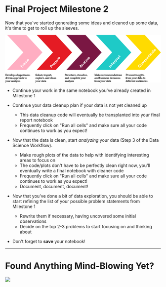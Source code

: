 # Final Project Milestone 2

Now that you've started generating some ideas and cleaned up some data, it's time to get to roll up the sleeves.

![](../part-4/01-intro-to-ds/assets/ds_workflow.png)

* Continue your work in the same notebook you've already created in Milestone 1

* Continue your data cleanup plan if your data is not yet cleaned up
   * This data cleanup code will eventually be transplanted into your final report notebook
   * Frequently click on "Run all cells" and make sure all your code continues to work as you expect!

* Now that the data is clean, start *analyzing* your data (Step 3 of the Data Science Workflow).
   * Make rough plots of the data to help with identifying interesting areas to focus on
   * The code/plots don't have to be perfectly clean right now, you'll eventually write a final notebook with cleaner code
   * Frequently click on "Run all cells" and make sure all your code continues to work as you expect!
   * Document, document, document!

* Now that you've done a bit of data exploration, you should be able to start refining the list of your possible problem statements from Milestone 1
   * Rewrite them if necessary, having uncovered some initial observations
   * Decide on the top 2-3 problems to start focusing on and thinking about

* Don't forget to **save** your notebook!

---

# Found Anything Mind-Blowing Yet?

![](https://media.giphy.com/media/26ufdipQqU2lhNA4g/giphy.gif)
